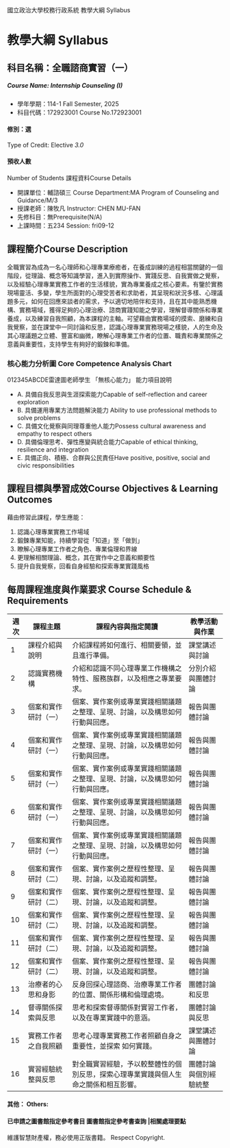 國立政治大學校務行政系統 教學大綱 Syllabus
# 教學大綱 Syllabus
##  科目名稱：全職諮商實習（一）
#####  Course Name: Internship Counseling (I)
  * 學年學期：114-1 Fall Semester, 2025 
  * 科目代碼：172923001 Course No.172923001
#### 修別：選
Type of Credit: Elective 
_3.0_
#### 預收人數
Number of Students
課程資料Course Details
  * 開課單位：輔諮碩三 Course Department:MA Program of Counseling and Guidance/M/3 
  * 授課老師：陳牧凡 Instructor: CHEN MU-FAN 
  * 先修科目：無Prerequisite(N/A)
  * 上課時間：五234 Session: fri09-12
##  課程簡介Course Description
全職實習為成為一名心理師和心理專業療癒者，在養成訓練的過程相當關鍵的一個階段，從理論、概念等知識學習，進入到實際操作、實踐反思、自我實做之覺察，以及經驗心理專業實務工作者的生活樣貌，實為專業養成之核心要素。有鑒於實務現場靈活、多變，學生所面對的心理受苦者和求助者，其呈現和狀況多樣、心理議題多元，如何在回應來談者的需求，予以適切地陪伴和支持，且在其中能熟悉機構、實務場域，獲得足夠的心理治療、諮商實踐知能之學習，理解督導關係和專業養成，以及練習自我照顧，為本課程的主軸。可望藉由實務場域的摸索、磨練和自我覺察，並在課堂中一同討論和反思，認識心理專業實務現場之樣貌，人的生命及其心理議題之立體、豐富和幽微，瞭解心理專業工作者的位置、職責和專業關係之意義與重要性，支持學生有夠好的鍛鍊和準備。
###  核心能力分析圖 Core Competence Analysis Chart
012345ABCDE雷達圖老師學生
「無核心能力」 
能力項目說明
  * A. 具備自我反思與生涯探索能力Capable of self-reflection and career exploration
  * B. 具備運用專業方法問題解決能力 Ability to use professional methods to solve problems
  * C. 具備文化覺察與同理尊重他人能力Possess cultural awareness and empathy to respect others
  * D. 具備倫理思考、彈性應變與統合能力Capable of ethical thinking, resilience and integration
  * E. 具備正向、積極、合群與公民責任Have positive, positive, social and civic responsibilities
##  課程目標與學習成效Course Objectives & Learning Outcomes 
藉由修習此課程，學生應能：
1. 認識心理專業實務工作場域
2. 鍛鍊專業知能，持續學習從「知道」至「做到」
3. 瞭解心理專業工作者之角色、專業倫理和界線
4. 更理解相關理論、概念，其在實作中之意義和顯要性
5. 提升自我覺察，回看自身經驗和探索專業實踐風格
##  每周課程進度與作業要求 Course Schedule & Requirements
週次 |  課程主題 |  課程內容與指定閱讀 |  教學活動與作業  
---|---|---|---  
1 |  課程介紹與說明 |  介紹課程將如何進行、相關要領，並且進行準備。 |  課堂講述與討論  
2 |  認識實務機構 |  介紹和認識不同心理專業工作機構之特性、服務族群，以及相應之專業要求。 |  分別介紹與團體討論  
3 |  個案和實作研討（一） |  個案、實作案例或專業實踐相關議題之整理、呈現、討論，以及構思如何行動與回應。 |  報告與團體討論  
4 |  個案和實作研討（一） |  個案、實作案例或專業實踐相關議題之整理、呈現、討論，以及構思如何行動與回應。 |  報告與團體討論  
5 |  個案和實作研討（一） |  個案、實作案例或專業實踐相關議題之整理、呈現、討論，以及構思如何行動與回應。 |  報告與團體討論  
6 |  個案和實作研討（一） |  個案、實作案例或專業實踐相關議題之整理、呈現、討論，以及構思如何行動與回應。 |  報告與團體討論  
7 |  個案和實作研討（一） |  個案、實作案例或專業實踐相關議題之整理、呈現、討論，以及構思如何行動與回應。 |  報告與團體討論  
8 |  個案和實作研討（二） |  個案、實作案例之歷程性整理、呈現、討論，以及追蹤和調整。 |  報告與團體討論  
9 |  個案和實作研討（二） |  個案、實作案例之歷程性整理、呈現、討論，以及追蹤和調整。 |  報告與團體討論  
10 |  個案和實作研討（二） |  個案、實作案例之歷程性整理、呈現、討論，以及追蹤和調整。 |  報告與團體討論  
11 |  個案和實作研討（二） |  個案、實作案例之歷程性整理、呈現、討論，以及追蹤和調整。 |  報告與團體討論  
12 |  個案和實作研討（二） |  個案、實作案例之歷程性整理、呈現、討論，以及追蹤和調整。 |  報告與團體討論  
13 |  治療者的心思和身影 |  反身回探心理諮商、治療專業工作者的位置、關係形構和倫理處境。 |  團體討論和反思  
14 |  督導關係探索與反思 |  思考和探索督導關係對實習工作者，以及在專業實踐中的意涵。 |  團體討論與反思  
15 |  實務工作者之自我照顧 |  思考心理專業實務工作者照顧自身之重要性，並探索 如何實踐。 |  課堂講述與團體討論  
16 |  實習經驗統整與反思 |  對全職實習經驗，予以較整體性的個別反思，探索心理專業實踐與個人生命之關係和相互影響。 |  團體討論與個別經驗統整  
####  其他： Others:
####  已申請之圖書館指定參考書目  圖書館指定參考書查詢 |相關處理要點
維護智慧財產權，務必使用正版書籍。 Respect Copyright.